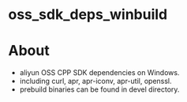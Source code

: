 # oss_sdk_deps_winbuild

# About
  + aliyun OSS CPP SDK dependencies on Windows.
  + including curl, apr, apr-iconv, apr-util, openssl.
  + prebuild binaries can be found in devel directory.

